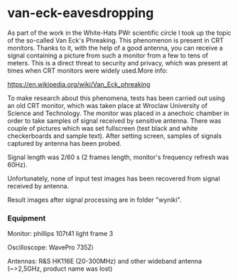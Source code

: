 # van-eck-eavesdropping

As part of the work in the White-Hats PWr scientific circle I took up the topic of the so-called Van Eck's Phreaking.
This phenomenon is present in CRT monitors. Thanks to it, with the help of a good antenna, you can receive a signal containing a picture from such a monitor from a few to tens of meters. This is a direct threat to security and privacy, which was present at times when CRT monitors were widely used.More info:

https://en.wikipedia.org/wiki/Van_Eck_phreaking

To make research about this phenomena, tests has been carried out using an old CRT monitor, which was taken place at Wroclaw University of Science and Technology. The monitor was placed in a anechoic chamber in order to take samples of signal received by sensitive antenna. There was couple of pictures which was set fullscreen (test black and white checkerboards and sample text). After setting screen, samples of signals captured by antenna has been probed.

Signal length was 2/60 s (2 frames length, monitor's frequency refresh was 60Hz).

Unfortunately, none of input test images has been recovered from signal received by antenna.

Result images after signal processing are in folder "wyniki".


### Equipment

Monitor: phillips 107t41 light frame 3

Oscilloscope: WavePro 735Zi

Antennas: R&S HK116E (20-300MHz) and other wideband antenna (~>2,5GHz, product name was lost)
